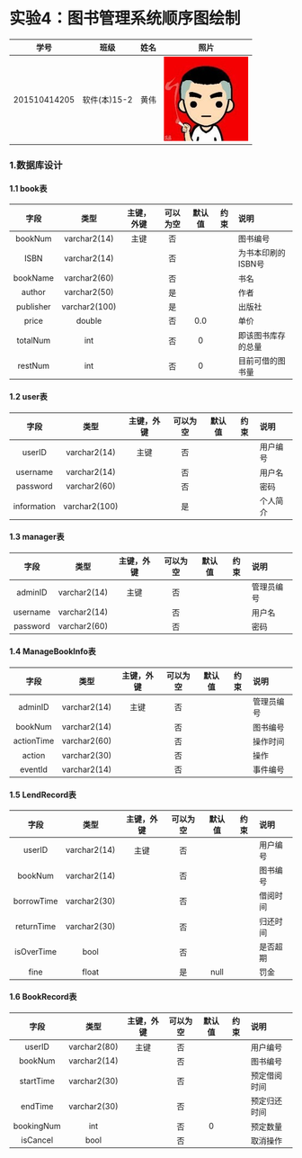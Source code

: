 # 实验4：图书管理系统顺序图绘制
|学号|班级|姓名|照片|
|:-------:|:-------------: | :----------:|:---:|
|201510414205|软件(本)15-2|黄伟|![flow1](../myself.jpg)|

### 1.数据库设计
#### 1.1 book表
|字段|类型|主键，外键|可以为空|默认值|约束|说明|
|:-------:|:-------------:|:------:|:----:|:---:|:----:|:-----|
|bookNum|varchar2(14)|主键|否| | | 图书编号|
|ISBN|varchar2(14)||否| | | 为书本印刷的ISBN号|
|bookName|varchar2(60)| |否|||书名|
|author|varchar2(50)| |是|||作者|
|publisher|varchar2(100)| |是|||出版社|
|price|double| |否|0.0||单价|
|totalNum|int| |否|0| |即该图书库存的总量|
|restNum|int| |否|0| |目前可借的图书量|
#### 1.2 user表
|字段|类型|主键，外键|可以为空|默认值|约束|说明|
|:-------:|:-------------:|:------:|:----:|:---:|:----:|:-----|
|userID|varchar2(14)|主键|否| | | 用户编号|
|username|varchar2(14)||否| | | 用户名|
|password|varchar2(60)| |否|||密码|
|information|varchar2(100)| |是|||个人简介|
#### 1.3 manager表
|字段|类型|主键，外键|可以为空|默认值|约束|说明|
|:-------:|:-------------:|:------:|:----:|:---:|:----:|:-----|
|adminID|varchar2(14)|主键|否| | | 管理员编号|
|username|varchar2(14)||否| | | 用户名|
|password|varchar2(60)| |否|||密码|
#### 1.4 ManageBookInfo表
|字段|类型|主键，外键|可以为空|默认值|约束|说明|
|:-------:|:-------------:|:------:|:----:|:---:|:----:|:-----|
|adminID|varchar2(14)|主键|否| | | 管理员编号|
|bookNum|varchar2(14)||否| | | 图书编号|
|actionTime|varchar2(60)| |否|||操作时间|
|action|varchar2(30)| |否|||操作|
|eventId|varchar2(14)| |否|||事件编号|
#### 1.5 LendRecord表
|字段|类型|主键，外键|可以为空|默认值|约束|说明|
|:-------:|:-------------:|:------:|:----:|:---:|:----:|:-----|
|userID|varchar2(14)|主键|否| | | 用户编号|
|bookNum|varchar2(14)||否| | | 图书编号|
|borrowTime|varchar2(30)| |否|||借阅时间|
|returnTime|varchar2(30)| |否|||归还时间|
|isOverTime|bool| |否|||是否超期|
|fine|float| |是|null||罚金|
#### 1.6 BookRecord表
|字段|类型|主键，外键|可以为空|默认值|约束|说明|
|:-------:|:-------------:|:------:|:----:|:---:|:----:|:-----|
|userID|varchar2(80)|主键|否| | | 用户编号|
|bookNum|varchar2(14)||否| | | 图书编号|
|startTime|varchar2(30)| |否|||预定借阅时间|
|endTime|varchar2(30)| |否|||预定归还时间|
|bookingNum|int| |否|0||预定数量|
|isCancel|bool| |否|||取消操作|
